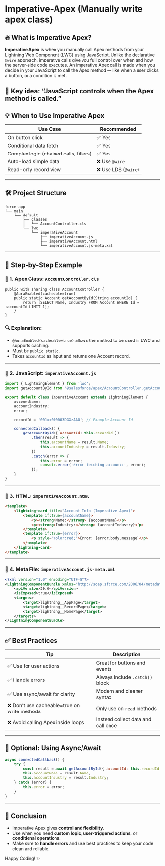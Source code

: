 # Imperative-Apex (Manually write apex class)

## 🔥 What is Imperative Apex?

**Imperative Apex** is when you manually call Apex methods from your Lightning Web Component (LWC) using JavaScript. Unlike the declarative `@wire` approach, imperative calls give you full control over when and how the server-side code executes. 
An imperative Apex call is made when you decide in your JavaScript to call the Apex method — like when a user clicks a button, or a condition is met.

🧠 Key idea:
“JavaScript controls when the Apex method is called.”
---

## 💡 When to Use Imperative Apex

| Use Case                               | Recommended         |
| -------------------------------------- | ------------------- |
| On button click                        | ✅ Yes               |
| Conditional data fetch                 | ✅ Yes               |
| Complex logic (chained calls, filters) | ✅ Yes               |
| Auto-load simple data                  | ❌ Use `@wire`       |
| Read-only record view                  | ❌ Use LDS (`@wire`) |

---

## 🛠️ Project Structure

```
force-app
└── main
    └── default
        ├── classes
        │   └── AccountController.cls
        └── lwc
            └── imperativeAccount
                ├── imperativeAccount.js
                ├── imperativeAccount.html
                └── imperativeAccount.js-meta.xml
```

---

## 🔧 Step-by-Step Example

### 📁 1. Apex Class: `AccountController.cls`

```apex
public with sharing class AccountController {
    @AuraEnabled(cacheable=true)
    public static Account getAccountById(String accountId) {
        return [SELECT Name, Industry FROM Account WHERE Id = :accountId LIMIT 1];
    }
}
```

### 🔍 Explanation:

* `@AuraEnabled(cacheable=true)` allows the method to be used in LWC and supports caching.
* Must be `public static`.
* Takes `accountId` as input and returns one Account record.

---

### 📁 2. JavaScript: `imperativeAccount.js`

```js
import { LightningElement } from 'lwc';
import getAccountById from '@salesforce/apex/AccountController.getAccountById';

export default class ImperativeAccount extends LightningElement {
    accountName;
    accountIndustry;
    error;

    recordId = '001xx000003DGXzAAO'; // Example Account Id

    connectedCallback() {
        getAccountById({ accountId: this.recordId })
            .then(result => {
                this.accountName = result.Name;
                this.accountIndustry = result.Industry;
            })
            .catch(error => {
                this.error = error;
                console.error('Error fetching account:', error);
            });
    }
}
```

---

### 📁 3. HTML: `imperativeAccount.html`

```html
<template>
    <lightning-card title="Account Info (Imperative Apex)">
        <template if:true={accountName}>
            <p><strong>Name:</strong> {accountName}</p>
            <p><strong>Industry:</strong> {accountIndustry}</p>
        </template>
        <template if:true={error}>
            <p style="color:red;">Error: {error.body.message}</p>
        </template>
    </lightning-card>
</template>
```

---

### 📁 4. Meta File: `imperativeAccount.js-meta.xml`

```xml
<?xml version="1.0" encoding="UTF-8"?>
<LightningComponentBundle xmlns="http://soap.sforce.com/2006/04/metadata">
    <apiVersion>59.0</apiVersion>
    <isExposed>true</isExposed>
    <targets>
        <target>lightning__AppPage</target>
        <target>lightning__RecordPage</target>
        <target>lightning__HomePage</target>
    </targets>
</LightningComponentBundle>
```

---

## ✅ Best Practices

| Tip                                         | Description                        |
| ------------------------------------------- | ---------------------------------- |
| ✅ Use for user actions                      | Great for buttons and events       |
| ✅ Handle errors                             | Always include `.catch()` block    |
| ✅ Use async/await for clarity               | Modern and cleaner syntax          |
| ❌ Don’t use cacheable=true on write methods | Only use on `read` methods         |
| ❌ Avoid calling Apex inside loops           | Instead collect data and call once |

---

## 📅 Optional: Using Async/Await

```js
async connectedCallback() {
    try {
        const result = await getAccountById({ accountId: this.recordId });
        this.accountName = result.Name;
        this.accountIndustry = result.Industry;
    } catch (error) {
        this.error = error;
    }
}
```

---

## 🚀 Conclusion

* Imperative Apex gives **control and flexibility**.
* Use when you need **custom logic, user-triggered actions**, or **conditional operations**.
* Make sure to **handle errors** and use best practices to keep your code clean and reliable.

Happy Coding! ✨
